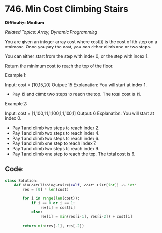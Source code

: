 # 746. Min Cost Climbing Stairs

**Difficulty: Medium** 

*Related Topics: Array, Dynamic Programming*

You are given an integer array cost where cost[i] is the cost of ith step on a staircase. Once you pay the cost, you can either climb one or two steps.

You can either start from the step with index 0, or the step with index 1.

Return the minimum cost to reach the top of the floor.

Example 1:

Input: cost = [10,15,20]
Output: 15
Explanation: You will start at index 1.
- Pay 15 and climb two steps to reach the top.
The total cost is 15.

Example 2:

Input: cost = [1,100,1,1,1,100,1,1,100,1]
Output: 6
Explanation: You will start at index 0.
- Pay 1 and climb two steps to reach index 2.
- Pay 1 and climb two steps to reach index 4.
- Pay 1 and climb two steps to reach index 6.
- Pay 1 and climb one step to reach index 7.
- Pay 1 and climb two steps to reach index 9.
- Pay 1 and climb one step to reach the top.
The total cost is 6.

## Code:

```python
class Solution:
    def minCostClimbingStairs(self, cost: List[int]) -> int:
        res = [0] * len(cost)

        for i in range(len(cost)):
            if i == 0 or i == 1:
                res[i] = cost[i]
            else:
                res[i] = min(res[i-1], res[i-2]) + cost[i]
        
        return min(res[-1], res[-2])
```

